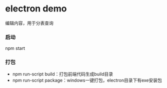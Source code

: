 # electron demo
编辑内容，用于分表查询

### 启动  
npm start  

### 打包
- npm run-script build：打包前端代码生成build目录  
- npm run-script package：windows一键打包，electron目录下有exe安装包  
 
